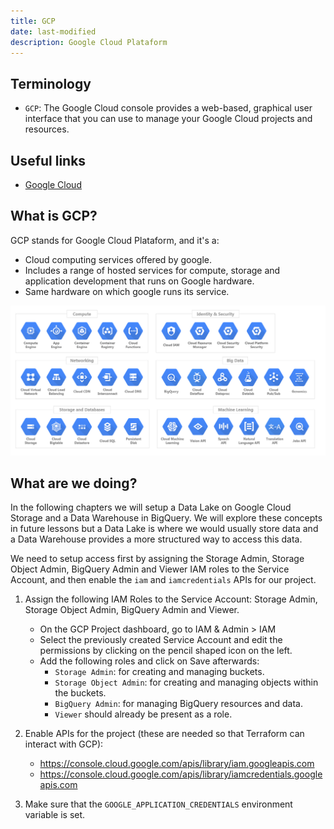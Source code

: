 ```yaml
---
title: GCP 
date: last-modified
description: Google Cloud Plataform
---
```


## Terminology

- `GCP`: The Google Cloud console provides a web-based, graphical user interface that you can use to manage your Google Cloud projects and resources.

## Useful links

- [Google Cloud](https://cloud.google.com/)

## What is GCP?

GCP stands for Google Cloud Plataform, and it's a:

- Cloud computing services offered by google.
- Includes a range of hosted services for compute, storage and application development that runs on Google hardware.
- Same hardware on which google runs its service.

![](../week-01/imgs/gcp-services.png)

## What are we doing?

In the following chapters we will setup a Data Lake on Google Cloud Storage and a Data Warehouse in BigQuery. We will explore these concepts in future lessons but a Data Lake is where we would usually store data and a Data Warehouse provides a more structured way to access this data.

We need to setup access first by assigning the Storage Admin, Storage Object Admin, BigQuery Admin and Viewer IAM roles to the Service Account, and then enable the `iam` and `iamcredentials` APIs for our project.

1. Assign the following IAM Roles to the Service Account: Storage Admin, Storage Object Admin, BigQuery Admin and Viewer.
    - On the GCP Project dashboard, go to IAM & Admin > IAM
    - Select the previously created Service Account and edit the permissions by clicking on the pencil shaped icon on the left.
    - Add the following roles and click on Save afterwards:
        - `Storage Admin`: for creating and managing buckets.
        - `Storage Object Admin`: for creating and managing objects within the buckets.
        - `BigQuery Admin`: for managing BigQuery resources and data.
        - `Viewer` should already be present as a role.

2. Enable APIs for the project (these are needed so that Terraform can interact with GCP):
    - https://console.cloud.google.com/apis/library/iam.googleapis.com
    - https://console.cloud.google.com/apis/library/iamcredentials.googleapis.com

3. Make sure that the `GOOGLE_APPLICATION_CREDENTIALS` environment variable is set.